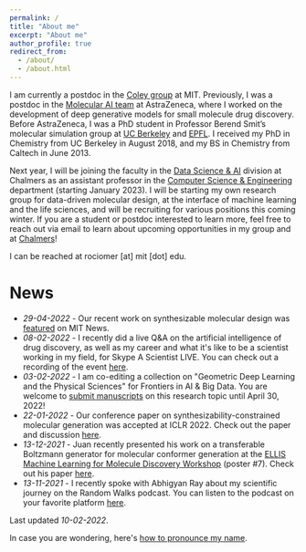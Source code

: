 ```yaml
---
permalink: /
title: "About me"
excerpt: "About me"
author_profile: true
redirect_from: 
  - /about/
  - /about.html
---
```


I am currently a postdoc in the [Coley group](https://coley.mit.edu/) at MIT. Previously, I was a postdoc in the [Molecular AI team](https://github.com/MolecularAI) at AstraZeneca, where I worked on the development of deep generative models for small molecule drug discovery. Before AstraZeneca, I was a PhD student in Professor Berend Smit’s molecular simulation group at [UC Berkeley](http://www.cchem.berkeley.edu/molsim/) and [EPFL](https://www.epfl.ch/labs/lsmo/). I received my PhD in Chemistry from UC Berkeley in August 2018, and my BS in Chemistry from Caltech in June 2013.

Next year, I will be joining the faculty in the [Data Science & AI]([https://www.chalmers.se/en/departments/cse/research/dsai/Pages/default.aspx](https://www.chalmers.se/en/departments/cse/research/dsai/Pages/default.aspx)) division at Chalmers as an assistant professor in the [Computer Science & Engineering]([https://www.chalmers.se/en/departments/cse/Pages/default.aspx](https://www.chalmers.se/en/departments/cse/Pages/default.aspx)) department (starting January 2023). I will be starting my own research group for data-driven molecular design, at the interface of machine learning and the life sciences, and will be recruiting for various positions this coming winter. If you are a student or postdoc interested to learn more, feel free to reach out via email to learn about upcoming opportunities in my group and at [Chalmers](https://www.chalmers.se/en/about-chalmers/Working-at-Chalmers/Vacancies/Pages/default.aspx)!

I can be reached at rociomer [at] mit [dot] edu.

# News
* *29-04-2022* - Our recent work on synthesizable molecular design was [featured](https://news.mit.edu/2022/ai-molecules-new-drugs-0426) on MIT News.
* *08-02-2022* - I recently did a live Q&A on the artificial intelligence of drug discovery, as well as my career and what it's like to be a scientist working in my field, for Skype A Scientist LIVE. You can check out a recording of the event [here](https://youtu.be/GKOpwa-2XqQ).
* *03-02-2022* - I am co-editing a collection on "Geometric Deep Learning and the Physical Sciences" for Frontiers in AI & Big Data. You are welcome to [submit manuscripts](https://www.frontiersin.org/research-topics/29954/geometric-deep-learning-and-the-physical-sciences) on this research topic until April 30, 2022!
* *22-01-2022* - Our conference paper on synthesizability-constrained molecular generation was accepted at ICLR 2022. Check out the paper and discussion [here](https://openreview.net/forum?id=FRxhHdnxt1).
* *13-12-2021* - Juan recently presented his work on a transferable Boltzmann generator for molecular conformer generation at the [ELLIS Machine Learning for Molecule Discovery Workshop](https://moleculediscovery.github.io/workshop2021/) (poster #7). Check out his paper [here](https://cloud.ml.jku.at/s/sKtfdFpoTp9F7sJ).
* *13-11-2021* - I recently spoke with Abhigyan Ray about my scientific journey on the Random Walks podcast. You can listen to the podcast on your favorite platform [here](https://linktr.ee/randomwalks).

Last updated *10-02-2022*.

In case you are wondering, here's [how to pronounce my name](https://youtu.be/s7A2uDrmjgY).
